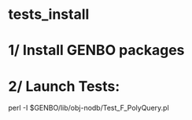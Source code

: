# tests_install

# 1/ Install GENBO packages

# 2/ Launch Tests:
perl -I $GENBO/lib/obj-nodb/Test_F_PolyQuery.pl

